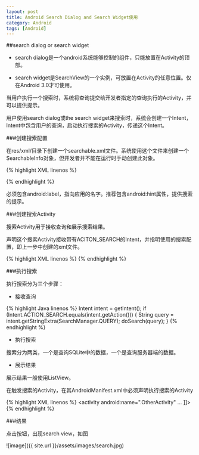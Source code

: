 ```yaml
---
layout: post
title: Android Search Dialog and Search Widget使用
category: Android
tags: [Android]
---
```


##search dialog or search widget

* search dialog是一个android系统能够控制的组件，只能放置在Activity的顶部。

* search widget是SearchView的一个实例，可放置在Activity的任意位置。仅在Android 3.0才可使用。

当用户执行一个搜索时，系统将查询提交给开发者指定的查询执行的Activity，并可以提供提示。

用户使用search dialog或the search widget来搜索时，系统会创建一个Intent，Intent中包含用户的查询，启动执行搜索的Activity，传递这个Intent。

###创建搜索配置

在res/xml/目录下创建一个searchable.xml文件。系统使用这个文件来创建一个SearchableInfo对象，但开发者并不能在运行时手动创建此对象。


{% highlight XML linenos %}
<?xml version="1.0" encoding="utf-8"?>
<searchable xmlns:android="http://schemas.android.com/apk/res/android"
    android:label="@string/app_name"
    android:hint="@string/search_hint">
</searchable>
{% endhighlight %}

必须包含android:label，指向应用的名字。推荐包含android:hint属性，提供搜索的提示。

###创建搜索Activity

搜索Activity用于接收查询和展示搜索结果。

声明这个搜索Activity接收带有ACITON_SEARCH的Intent，并指明使用的搜索配置，即上一步中创建的xml文件。

{% highlight XML linenos %}
<application>
    <activity android:name=".SearchableActivity" >
        <intent-filter>
            <action android:name="android.intent.action.SEARCH" />
        </intent-filter>
        <meta-data android:name="android.app.searchable"
                  android:resource="@xml/searchable"/>
    </activity>
</application>
{% endhighlight %}

###执行搜索

执行搜索分为三个步骤：

* 接收查询

{% highlight Java linenos %}
Intent intent = getIntent();
    if (Intent.ACTION_SEARCH.equals(intent.getAction())) {
      String query = intent.getStringExtra(SearchManager.QUERY);
      doSearch(query);
    }
{% endhighlight %}

* 执行搜索
	
搜索分为两类，一个是查询SQLite中的数据，一个是查询服务器端的数据。

* 展示结果
	
展示结果一般使用ListView。

在触发搜索的Activity，在其AndroidManifest.xml中必须声明执行搜索的Activity

{% highlight XML linenos %}
<activity android:name=".OtherActivity" ... ]]>
        <!-- enable the search dialog to send searches to SearchableActivity -->
        <meta-data android:name="android.app.default_searchable"
                  android:value=".SearchableActivity" />
    </activity>
{% endhighlight %}

###结果

点击按钮，出现search view，如图

![image]({{ site.url }}/assets/images/search.jpg)